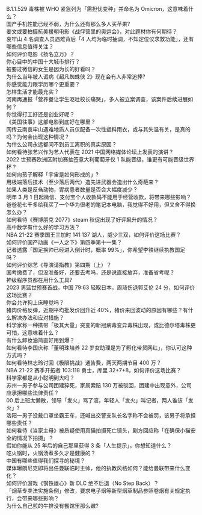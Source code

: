 B.1.1.529 毒株被 WHO 紧急列为「需担忧变种」并命名为 Omicron，这意味着什么？  
国产手机性能已经不弱，为什么还有那么多人买苹果?  
姜文或要拍摄抗美援朝电影《战俘营里的奥运会》，对此题材你有何期待？  
哀牢山 4 名调查人员遇难背后「4 人均为临时抽调，不知定位仪求救功能」，还有哪些信息值得关注？  
如何评价电影《扬名立万》？  
你心目中的中国十大城市排行？  
被要过微信的女生是因为长的好看吗？  
为什么当年被人诟病《超凡蜘蛛侠 2》现在会有人非常追捧?  
你感觉能力跟学历哪个更重要？  
怎样生活才能最充实？  
河南再通报「营养餐让学生呕吐校长痛哭」，多人被立案调查，该案件后续进展如何？  
你觉得打工好还是创业好呢？  
《美国往事》这部电影到底好在哪里？  
网传云南哀牢山遇难地质人员仅配备一次性塑料雨衣，或与其失温有关，是真的吗？为何会出现这种情况？  
为什么公司永远都问不到员工离职的真实原因？  
如何看待张艺兴作为艺人代表在 2021 中国网络媒体论坛上发表的演讲？  
2022 世预赛欧洲区附加赛抽签意大利葡萄牙仅 1 队能晋级，谁更有可能晋级世界杯？  
如何向孩子解释「宇宙是如何形成的」?  
用极端落后技术（至少落后两代）造先进武器会造出什么奇葩来？  
如果人类是反刍动物，胃病患者数量是否会大幅度减少？  
明年 3 月 1 日起微信、支付宝个人收款码不能用于经营收款，将带来哪些影响？  
爸爸花七千多给我买了一个华为很老的笔记本电脑，我觉得不好用，但又舍不得换怎么办？  
如何看待《赛博朋克 2077》steam 秋促出现了好评飙升的情况？  
高中数学有什么好的学习方法？  
NBA 21-22 赛季国王三加时 141:137 湖人，威少三双，如何评价这场比赛？  
如何评价国产动画《一人之下》第四季第十一集？  
记者透露「国足换帅已经进入倒计时，概率 99%」，你希望李铁继续执教国足吗？  
如何评价综艺《导演请指教》第四期（上）？  
国考缴费了，但没准备好，还要去考吗，还是说直接放弃，准备省考呢？  
神级程序员都在用什么工具?  
2023 男篮世预赛首战，中国 79:63 轻取日本，周琦伤退郭艾伦 24 分，如何评价这场比赛？  
你会允许狗上床睡觉吗？  
猪肉价格反弹，近期平均批发价回升近 40%，猪价来回波动的原因有哪些？有什么解决办法和应对措施？  
科学家称一种携带「极其大量」突变的新冠病毒变异毒株出现，或比德尔塔毒株更可怕，这意味着什么？  
有什么卸妆油简直好用到爆？  
如何看待李国庆称「董明珠培养 22 岁女助理是为了孵化带货网红」，你认可这种方式吗？  
如何看待林志玲讨回《极限挑战》通告费，两天两期节目 400 万？  
NBA 21-22 赛季开拓者 103:118 勇士，库里 32+7+8，如何评价这场比赛？  
科学家都是从小聪明到大吗？  
苏州一男子参与公司团建猝死，家属索赔 130 万被驳回，团建中出现意外，公司应承担哪些法律责任？  
00 后上班太懒散，领导「发火」骂了滚，年轻人「发火」叫记者，两人谁该「发火」?  
洛阳一男子没戴口罩坐霸王车，还喊出交警支队长名字称不会被罚，该男子将承担哪些责任？  
如何看待《当家主母》被质疑使用真猫拍摄死亡镜头，剧方回应称「在确保小猫安全的情况下拍摄」？  
假如你能从 25 年后的自己那里获得 3 条「人生提示」，你想知道什么？  
吃火锅时，火锅汤煮多久才是健康的？  
中国有哪些值得我们探寻的秘境？  
媒体曝朗尼克即将出任曼联临时主帅，他的执教风格如何？能给曼联带来什么变化？  
如何评价游戏《钢铁雄心》新 DLC 绝不后退（No Step Back）？  
「烟草专卖法实施条例」修改，要求电子烟等新型烟草制品参照卷烟有关规定执行，会带来哪些影响？  
为什么自己煎的牛排没有餐馆里那么嫩?  
